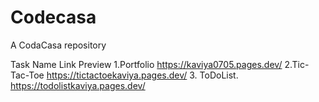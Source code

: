 # Codecasa

A CodaCasa repository


Task Name                 Link Preview
1.Portfolio               https://kaviya0705.pages.dev/
2.Tic-Tac-Toe             https://tictactoekaviya.pages.dev/
3. ToDoList.              https://todolistkaviya.pages.dev/
